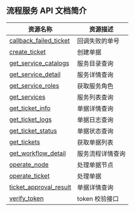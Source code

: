 ## 流程服务 API 文档简介

| 资源名称                                              | 资源描述                         |
| ----------------------------------------------------- | -------------------------------- |
| [callback_failed_ticket](./zh-hans/callback_failed_ticket.md) | 回调失败的单号                   |
| [create_ticket](./zh-hans/create_ticket.md)                   | 创建单据                         |
| [get_service_catalogs](./zh-hans/get_service_catalogs.md)     | 服务目录查询                     |
| [get_service_detail](./zh-hans/get_service_detail.md)         | 服务详情查询                     |
| [get_service_roles](./zh-hans/get_service_roles.md)           | 获取服务角色                     |
| [get_services](./zh-hans/get_services.md)                     | 服务列表查询                     |
| [get_ticket_info](./zh-hans/get_ticket_info.md)               | 单据详情查询                     |
| [get_ticket_logs](./zh-hans/get_ticket_logs.md)               | 单据日志查询                     |
| [get_ticket_status](./zh-hans/get_ticket_status.md)           | 单据状态查询                     |
| [get_tickets](./zh-hans/get_tickets.md)                       | 获取单据列表                     |
| [get_workflow_detail](./zh-hans/get_workflow_detail.md)       | 服务流程详情查询                 |
| [operate_node](./zh-hans/operate_node.md)                     | 处理单据节点                     |
| [operate_ticket](./zh-hans/operate_ticket.md)                 | 处理单据                         |
| [ticket_approval_result](./zh-hans/ticket_approval_result.md) | 单据详情查询                     |
| [verify_token](./zh-hans/token_verify.md)                     | token 校验接口                   |